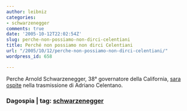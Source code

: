 ```yaml
---
author: leibniz
categories:
- schwarzenegger
comments: true
date: '2005-10-12T22:02:54Z'
slug: perche-non-possiamo-non-dirci-celentiani
title: Perché non possiamo non dirci Celentiani
url: "/2005/10/12/perche-non-possiamo-non-dirci-celentiani/"
wordpress_id: 658

---
```

Perche Arnold Schwarzenegger, 38° governatore della California, [sara ospite](http://213.215.144.81/public_html/esclusivo.html) nella trasmissione di Adriano Celentano.

 

### Dagospia | tag: [schwarzenegger](http://www.technorati.com/tags/schwarzenegger)
